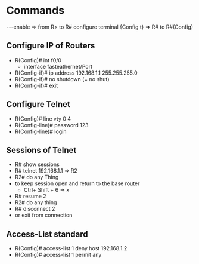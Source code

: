 # Commands
---enable => from R> to R#
configure terminal {Config t} => R# to R#(Config)


## Configure IP of Routers
- R(Config)# int f0/0 
    - interface fasteathernet/Port
- R(Config-if)# ip address 192.168.1.1 255.255.255.0
- R(Config-if)# no shutdown (= no shut)
- R(Config-if)# exit

## Configure Telnet 
- R(Config)# line vty 0 4
- R(Config-line)# password 123
- R(Config-line)# login

## Sessions of Telnet 
- R# show sessions 
- R# telnet 192.168.1.1 => R2
- R2# do any Thing
- to keep session open and return to the base router
    - Ctrl+ Shift + 6 => x 
- R# resume 2 
- R2# do any thing 
- R# disconnect 2 
- or exit from connection

## Access-List standard
- R(Config)# access-list 1 deny host 192.168.1.2
- R(Config)# access-list 1 permit any